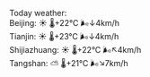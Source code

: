 Today weather:  
Beijing: ☀️   🌡️+22°C 🌬️↓4km/h  
Tianjin: ☀️   🌡️+23°C 🌬️↓4km/h  
Shijiazhuang: ☀️   🌡️+22°C 🌬️↖4km/h  
Tangshan: ⛅️  🌡️+21°C 🌬️↘7km/h  
